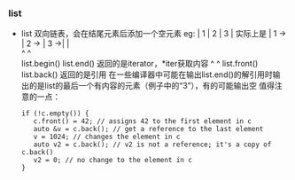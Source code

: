 ### list
   - list 双向链表，会在结尾元素后添加一个空元素
      eg: | 1 | 2 | 3 |
      实际上是 | 1 -> | 2 -> | 3 ->|    |           
              ^                    ^     
             list.begin()         list.end()     返回的是iterator，*iter获取内容
              ^              ^
             list.front()   list.back()        返回的是引用
      在一些编译器中可能在输出list.end()的解引用时输出的是list的最后一个有内容的元素（例子中的“3”），有的可能输出空
      值得注意的一点：
      ```
      if (!c.empty()) {
         c.front() = 42; // assigns 42 to the first element in c
         auto &v = c.back(); // get a reference to the last element
         v = 1024; // changes the element in c
         auto v2 = c.back(); // v2 is not a reference; it's a copy of c.back()
         v2 = 0; // no change to the element in c
      }
      ```
  
  
